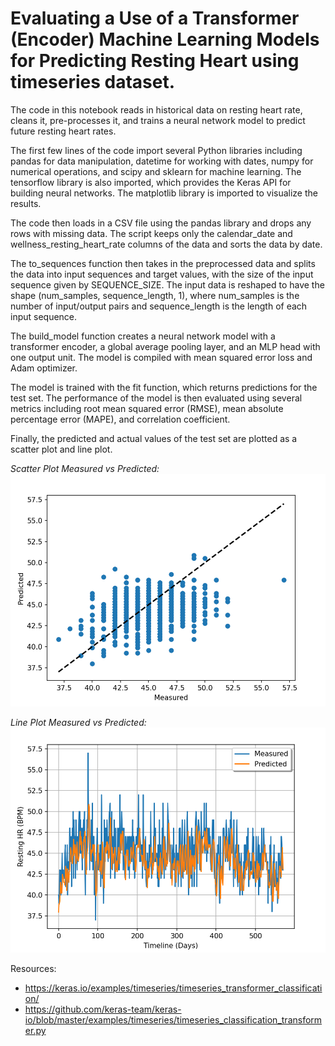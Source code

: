 # Evaluating a Use of a Transformer (Encoder) Machine Learning Models for Predicting Resting Heart using timeseries dataset.

The code in this notebook reads in historical data on resting heart rate, cleans it, pre-processes it, and trains a neural network model to predict future resting heart rates.

The first few lines of the code import several Python libraries including pandas for data manipulation, datetime for working with dates, numpy for numerical operations, and scipy and sklearn for machine learning. The tensorflow library is also imported, which provides the Keras API for building neural networks. The matplotlib library is imported to visualize the results.

The code then loads in a CSV file using the pandas library and drops any rows with missing data. The script keeps only the calendar_date and wellness_resting_heart_rate columns of the data and sorts the data by date.

The to_sequences function then takes in the preprocessed data and splits the data into input sequences and target values, with the size of the input sequence given by SEQUENCE_SIZE. The input data is reshaped to have the shape (num_samples, sequence_length, 1), where num_samples is the number of input/output pairs and sequence_length is the length of each input sequence.

The build_model function creates a neural network model with a transformer encoder, a global average pooling layer, and an MLP head with one output unit. The model is compiled with mean squared error loss and Adam optimizer.

The model is trained with the fit function, which returns predictions for the test set. The performance of the model is then evaluated using several metrics including root mean squared error (RMSE), mean absolute percentage error (MAPE), and correlation coefficient.

Finally, the predicted and actual values of the test set are plotted as a scatter plot and line plot.

*Scatter Plot Measured vs Predicted:*
![](Rest_HR_Vis_Scatter.png)

*Line Plot Measured vs Predicted:*
![](Rest_HR_Vis_Line.png)

Resources:
* https://keras.io/examples/timeseries/timeseries_transformer_classification/
* https://github.com/keras-team/keras-io/blob/master/examples/timeseries/timeseries_classification_transformer.py
